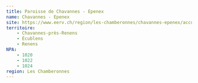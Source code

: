 ```yaml
---
title: Paroisse de Chavannes - Epenex
name: Chavannes - Epenex
site: https://www.eerv.ch/region/les-chamberonnes/chavannes-epenex/accueil
territoire:
    - Chavannes-près-Renens
    - Écublens
    - Renens
NPA:
    - 1020
    - 1022
    - 1024
region: Les Chamberonnes
---
```

